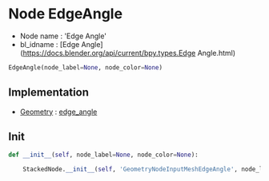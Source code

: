 # Node EdgeAngle

- Node name : 'Edge Angle'
- bl_idname : [Edge Angle](https://docs.blender.org/api/current/bpy.types.Edge Angle.html)


``` python
EdgeAngle(node_label=None, node_color=None)
```
## Implementation

- [Geometry](/docs/GeoNodes/Geometry.md) : [edge_angle](/docs/GeoNodes/Geometry.md#edge_angle)

## Init

``` python
def __init__(self, node_label=None, node_color=None):

    StackedNode.__init__(self, 'GeometryNodeInputMeshEdgeAngle', node_label=node_label, node_color=node_color)
```
